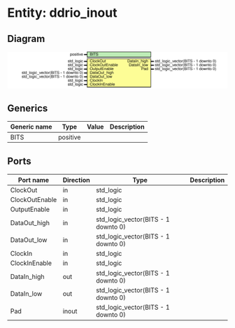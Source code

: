 # Entity: ddrio_inout
## Diagram
![Diagram](ddrio_inout.svg "Diagram")
## Generics
| Generic name | Type     | Value | Description |
| ------------ | -------- | ----- | ----------- |
| BITS         | positive |       |             |
## Ports
| Port name      | Direction | Type                                | Description |
| -------------- | --------- | ----------------------------------- | ----------- |
| ClockOut       | in        | std_logic                           |             |
| ClockOutEnable | in        | std_logic                           |             |
| OutputEnable   | in        | std_logic                           |             |
| DataOut_high   | in        | std_logic_vector(BITS - 1 downto 0) |             |
| DataOut_low    | in        | std_logic_vector(BITS - 1 downto 0) |             |
| ClockIn        | in        | std_logic                           |             |
| ClockInEnable  | in        | std_logic                           |             |
| DataIn_high    | out       | std_logic_vector(BITS - 1 downto 0) |             |
| DataIn_low     | out       | std_logic_vector(BITS - 1 downto 0) |             |
| Pad            | inout     | std_logic_vector(BITS - 1 downto 0) |             |
